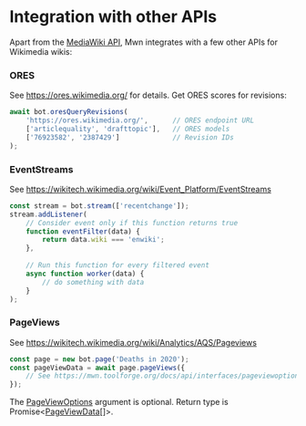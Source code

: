 # Integration with other APIs

Apart from the [MediaWiki API](https://www.mediawiki.org/wiki/API:Main_page), Mwn integrates with a few other APIs for Wikimedia wikis:

### ORES

See <https://ores.wikimedia.org/> for details.
Get ORES scores for revisions:

```js
await bot.oresQueryRevisions(
	'https://ores.wikimedia.org/',		// ORES endpoint URL
	['articlequality', 'drafttopic'],	// ORES models       
	['76923582', '2387429']				// Revision IDs
);
```

### EventStreams

See <https://wikitech.wikimedia.org/wiki/Event_Platform/EventStreams>

```js
const stream = bot.stream(['recentchange']);
stream.addListener(
	// Consider event only if this function returns true
	function eventFilter(data) {
		return data.wiki === 'enwiki';
	},
	
	// Run this function for every filtered event
	async function worker(data) {
		// do something with data
	}
);
```

### PageViews

See <https://wikitech.wikimedia.org/wiki/Analytics/AQS/Pageviews>

```js
const page = new bot.page('Deaths in 2020');
const pageViewData = await page.pageViews({
	// See https://mwn.toolforge.org/docs/api/interfaces/pageviewoptions.html for available options
});
```

The [PageViewOptions](https://mwn.toolforge.org/docs/api/interfaces/pageviewoptions.html) argument is optional. Return type is Promise<<a href="https://mwn.toolforge.org/docs/api/interfaces/pageviewdata.html">PageViewData</a>[]>.
